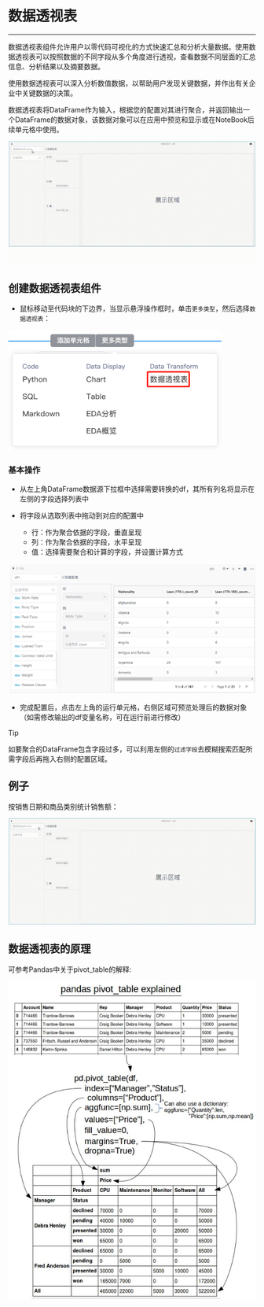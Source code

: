 # 数据透视表

<!-- 7101752 -->

---


数据透视表组件允许用户以零代码可视化的方式快速汇总和分析大量数据。使用数据透视表可以按照数据的不同字段从多个角度进行透视，查看数据不同层面的汇总信息、分析结果以及摘要数据。

使用数据透视表可以深入分析数值数据，以帮助用户发现关键数据，并作出有关企业中关键数据的决策。

数据透视表将DataFrame作为输入，根据您的配置对其进行聚合，并返回输出一个DataFrame的数据对象，该数据对象可以在应用中预览和显示或在NoteBook后续单元格中使用。

<!-- ![图 1](../images/b97bc7658b3f12d013385036171f84249ac48aaadfa022d5a7828d088046a483.gif)   -->

![图 2](../images/d5ac34bd66fefdde65b0da514ce901b00f8332f38fdc86c86619c0433c53b6fa.gif)  

## 创建数据透视表组件

- 鼠标移动至代码块的下边界，当显示悬浮操作框时，单击`更多类型`，然后选择`数据透视表`：
    
<!-- ![图 3](../images/dtrans.png)   -->
![图 0](../images/6811fc294106b064d9fad26a37b1dadea681b33cd639c55c56aef3678bc8b537.png)  


### 基本操作

- 从左上角DataFrame数据源下拉框中选择需要转换的df，其所有列名将显示在左侧的字段选择列表中

- 将字段从选取列表中拖动到对应的配置中
  - 行：作为聚合依据的字段，垂直呈现
  - 列：作为聚合依据的字段，水平呈现
  - 值：选择需要聚合和计算的字段，并设置计算方式
 
![图 1](../images/pivot%E6%93%8D%E4%BD%9C.png)  

- 完成配置后，点击左上角的运行单元格，右侧区域可预览处理后的数据对象（如需修改输出的df变量名称，可在运行前进行修改）


> [!Tip]
> 如要聚合的DataFrame包含字段过多，可以利用左侧的`过滤字段`去模糊搜索匹配所需字段后再拖入右侧的配置区域。

## 例子

按销售日期和商品类别统计销售额：

![图 3](../images/c9dc24bb44af4a970295d32836402107751b441aca26e7b03aa3f9218f04aa7c.gif)  

## 数据透视表的原理

可参考Pandas中关于pivot_table的解释:

![picture 2](../images/pivottable.png)  
    